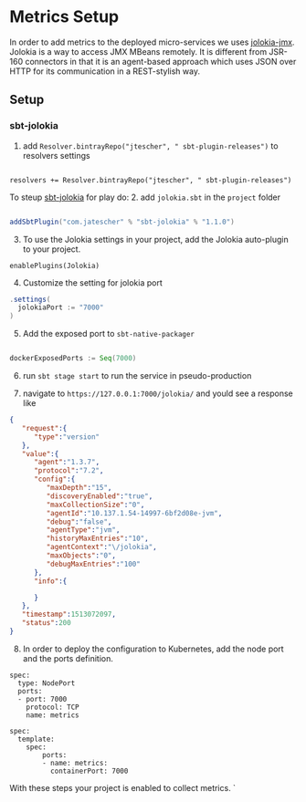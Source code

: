 # Metrics Setup

In order to add metrics to the deployed micro-services we uses [jolokia-jmx](https://github.com/rhuss/jolokia).
Jolokia is a way to access JMX MBeans remotely. It is different from JSR-160 connectors in that it is an agent-based approach which uses JSON over HTTP for its communication in a REST-stylish way.

## Setup

### sbt-jolokia

1. add `Resolver.bintrayRepo("jtescher", " sbt-plugin-releases")` to resolvers settings

```sbt-jolokia

resolvers += Resolver.bintrayRepo("jtescher", " sbt-plugin-releases")

```

To steup [sbt-jolokia](https://github.com/jtescher/sbt-jolokia) for play do:
2. add `jolokia.sbt` in the `project` folder

```sbt

addSbtPlugin("com.jatescher" % "sbt-jolokia" % "1.1.0")

```

3. To use the Jolokia settings in your project, add the Jolokia auto-plugin to your project.

```
enablePlugins(Jolokia)
```

4. Customize the setting for jolokia port

```sbt
.settings(
  jolokiaPort := "7000"
)
```

5. Add the exposed port to `sbt-native-packager`

```sbt

dockerExposedPorts := Seq(7000)

```

6. run `sbt stage start` to run the service in pseudo-production

7. navigate to `https://127.0.0.1:7000/jolokia/` and yould see a response like

```json
{
   "request":{
      "type":"version"
   },
   "value":{
      "agent":"1.3.7",
      "protocol":"7.2",
      "config":{
         "maxDepth":"15",
         "discoveryEnabled":"true",
         "maxCollectionSize":"0",
         "agentId":"10.137.1.54-14997-6bf2d08e-jvm",
         "debug":"false",
         "agentType":"jvm",
         "historyMaxEntries":"10",
         "agentContext":"\/jolokia",
         "maxObjects":"0",
         "debugMaxEntries":"100"
      },
      "info":{

      }
   },
   "timestamp":1513072097,
   "status":200
}
```

8. In order to deploy the configuration to Kubernetes, add the node port and the ports definition.

```
spec:
  type: NodePort
  ports:
  - port: 7000
    protocol: TCP
    name: metrics

spec:
  template:
    spec:
        ports:
        - name: metrics:
          containerPort: 7000
```

With these steps your project is enabled to collect metrics.
`

